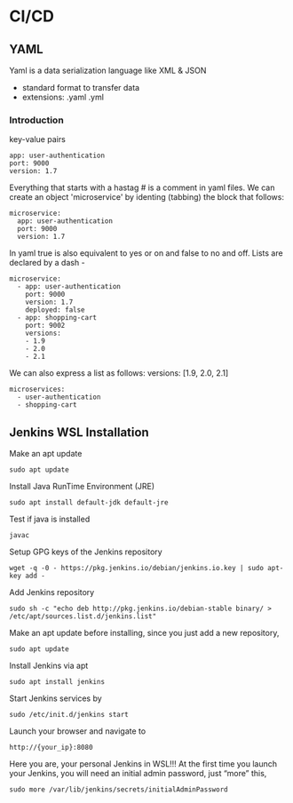 # CI/CD

## YAML

Yaml is a data serialization language like XML & JSON

- standard format to transfer data
- extensions: .yaml .yml

### Introduction


key-value pairs

```
app: user-authentication
port: 9000
version: 1.7
```

Everything that starts with a hastag # is a comment in yaml files.
We can create an object 'microservice' by identing (tabbing) the block that follows:

```
microservice:
  app: user-authentication
  port: 9000
  version: 1.7
```

In yaml true is also equivalent to yes or on and false to no and off.
Lists are declared by a dash -

```
microservice:
  - app: user-authentication
    port: 9000
    version: 1.7
    deployed: false
  - app: shopping-cart
    port: 9002
    versions:
    - 1.9
    - 2.0
    - 2.1
```

We can also express a list as follows: versions: [1.9, 2.0, 2.1]

```
microservices:
  - user-authentication
  - shopping-cart
```





## Jenkins WSL Installation

Make an apt update
```
sudo apt update
```

Install Java RunTime Environment (JRE)

```
sudo apt install default-jdk default-jre
```

Test if java is installed

```
javac
```

Setup GPG keys of the Jenkins repository

```
wget -q -0 - https://pkg.jenkins.io/debian/jenkins.io.key | sudo apt-key add -
```

Add Jenkins repository

```
sudo sh -c "echo deb http://pkg.jenkins.io/debian-stable binary/ > /etc/apt/sources.list.d/jenkins.list"
```

Make an apt update before installing, since you just add a new repository,

```
sudo apt update
```

Install Jenkins via apt

```
sudo apt install jenkins
```

Start Jenkins services by

```
sudo /etc/init.d/jenkins start
```

Launch your browser and navigate to

```
http://{your_ip}:8080
```

Here you are, your personal Jenkins in WSL!!! At the first time you launch your Jenkins, you will need an initial admin password, just “more” this,

```
sudo more /var/lib/jenkins/secrets/initialAdminPassword
```
